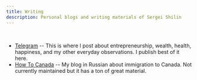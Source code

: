 ```yaml
---
title: Writing
description: Personal blogs and writing materials of Sergei Shilin
---
```


<br/>

* <a href="https://t.me/ioncewokeup" target="_blank">Telegram</a> 
-- This is where I post about entrepreneurship, wealth, health, happiness, and my other everyday observations. I publish best of it here.
* <a href="https://howtocanada.ru" target="_blank">How To Canada</a>
-- My blog in Russian about immigration to Canada. Not currently maintained but it has a ton of great material.

<br/>
